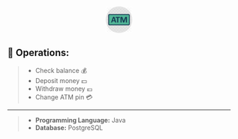 <p align="center">
    <img src="image/logo.png" width="60px">
</p>    

## 🔄 Operations:

> * Check balance 💰 <br>
> * Deposit money 💵 <br>
> * Withdraw money 💶 <br>
> * Change ATM pin 💳 <br> 
--- 
> * **Programming Language:** Java <br>
> * **Database:** PostgreSQL 
